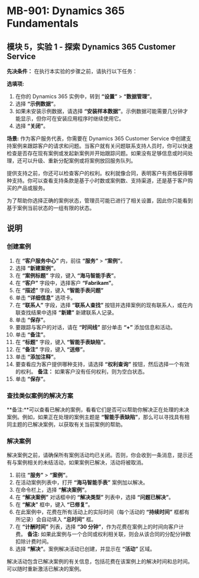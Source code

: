 ﻿---
lab:
    title: '实验室教学 01：探索 Dynamics 365 Customer Service'
    module: '模块 05：Dynamics 365 Customer Service 简介'
---

# MB-901: Dynamics 365 Fundamentals 
## 模块 5，实验 1 - 探索 Dynamics 365 Customer Service 

**先决条件：** 在执行本实验的步骤之前，请执行以下任务： 

**选填项:**
1. 在你的 Dynamics 365 实例中，转到 **“设置”** > **“数据管理”**。 
1. 选择 **“示例数据”**。 
1. 如果未安装示例数据，请选择 **“安装样本数据”**。示例数据可能需要几分钟才能显示，但你可在安装应用程序时继续使用它。 
1. 选择 **“关闭”**。 

**场景:**
作为客户服务代表，你需要在 Dynamics 365 Customer Service 中创建支持案例来跟踪客户的请求和问题。当客户就有关问题联系支持人员时，你可以快速检查是否存在现有案例或发起新案例并开始跟踪问题。如果没有足够信息或时间处理，还可以升级、重新分配案例或将案例放回服务队列。

提供支持之前，你还可以检查客户的权利。权利就像合同，表明客户有资格获得哪种支持。你可以查看支持条款是基于小时数或案例数、支持渠道，还是基于客户购买的产品或服务。

为了帮助你选择正确的案例状态，管理员可能已进行了相关设置，因此你只能看到基于案例当前状态的一组有限的状态。

## 说明

### 创建案例

1. 在 **“客户服务中心”** 内，前往 **“服务”** > **“案例”**。
1. 选择 **“新建案例”**。
1. 在 **“案例标题”** 字段，键入 **“海马智能手表”**。
1. 在 **“客户”** 字段中，选择客户 **“Fabrikam”**。 
1. 在 **“描述”** 字段，键入 **“智能手表问题”**
1. 单击 **“详细信息”** 选项卡。
1. 在 **“联系人”** 字段，选择 **“联系人查找”** 按钮并选择案例的现有联系人，或在内联查找结果中选择 **“新建”** 新建联系人记录。
1. 单击 **“保存”**。
1. 要跟踪与客户的对话，请在 **“时间线”** 部分单击 **“+”** 添加信息和活动。
1. 单击 **“备注”**。
1. 在 **“标题”** 字段，键入 **“智能手表缺陷”**。
1. 在 **“备注”** 字段，键入 **“送修”**。
1. 单击 **“添加注释”**。 
14.	要查看应为客户提供哪种支持，请选择 **“权利查询”** 按钮，然后选择一个有效的权利。
 **备注：** 如果客户没有任何权利，则为空白状态。
1. 单击 **“保存”**。

### 查找类似案例的解决方案

**备注:**可以查看已解决的案例，看看它们是否可以帮助你解决正在处理的未决案例。例如，如果正在处理的案例主题是 **“智能手表缺陷”**，那么可以寻找具有相同主题的已解决案例，以获取有关当前案例的帮助。

### 解决案例

解决案例之前，请确保所有案例活动均已关闭。否则，你会收到一条消息，提示还有与案例相关的未结活动，如果案例已解决，活动将被取消。

1. 前往 **“服务”** > **“案例”**。
1. 在活动案例列表中，打开 **“海马智能手表”** 案例加以解决。
1. 在命令栏上，选择 **“解决案例”**。
1. 在 **“解决案例”** 对话框中的 **“解决类型”** 列表中，选择 **“问题已解决”**。
1. 在 **“解决”** 框中，键入 **“已修复”**。
1. 在此案例中，花费在所有活动上的实际时间（每个活动的 **“持续时间”** 框都有所记录）会自动填入 **“总时间”** 框。
1. 在 **“计酬时间”** 列表，选择 **“30 分钟”**，作为花费在案例上的时间向客户计费。
 **备注:** 如果此案例与一个合同或权利相关联，则会从该合同的分配分钟数扣除计费时间。
1. 选择 **“解决”**。案例解决活动已创建，并显示在 **“活动”** 区域。 

解决活动包含已解决案例的有关信息，包括花费在该案例上的解决时间和总时间。可以随时重新激活已解决的案例。
